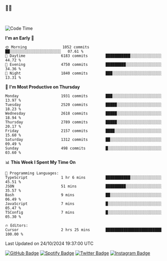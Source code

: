 ### 🤙🍺

<!-- <a href="https://github-readme-stats.vercel.app/api?username=hzak2xx&count_private=true&show_icons=true&theme=dracula">
  <img align="center" src="https://github-readme-stats.vercel.app/api?username=hzak2xx&count_private=true&show_icons=true&theme=dracula" />
</a>
</br> -->
</br>

<!--START_SECTION:waka-->
![Code Time](http://img.shields.io/badge/Code%20Time-3%2C624%20hrs%2013%20mins-blue)

**I'm an Early 🐤** 

```text
🌞 Morning                1052 commits        ██░░░░░░░░░░░░░░░░░░░░░░░   07.61 % 
🌆 Daytime                6183 commits        ███████████░░░░░░░░░░░░░░   44.72 % 
🌃 Evening                4750 commits        █████████░░░░░░░░░░░░░░░░   34.36 % 
🌙 Night                  1840 commits        ███░░░░░░░░░░░░░░░░░░░░░░   13.31 % 
```
📅 **I'm Most Productive on Thursday** 

```text
Monday                   1931 commits        ███░░░░░░░░░░░░░░░░░░░░░░   13.97 % 
Tuesday                  2520 commits        █████░░░░░░░░░░░░░░░░░░░░   18.23 % 
Wednesday                2618 commits        █████░░░░░░░░░░░░░░░░░░░░   18.94 % 
Thursday                 2789 commits        █████░░░░░░░░░░░░░░░░░░░░   20.17 % 
Friday                   2157 commits        ████░░░░░░░░░░░░░░░░░░░░░   15.60 % 
Saturday                 1312 commits        ██░░░░░░░░░░░░░░░░░░░░░░░   09.49 % 
Sunday                   498 commits         █░░░░░░░░░░░░░░░░░░░░░░░░   03.60 % 
```


📊 **This Week I Spent My Time On** 

```text
💬 Programming Languages: 
TypeScript               1 hr 6 mins         ███████████░░░░░░░░░░░░░░   45.51 % 
JSON                     51 mins             █████████░░░░░░░░░░░░░░░░   35.57 % 
Bash                     9 mins              ██░░░░░░░░░░░░░░░░░░░░░░░   06.49 % 
JavaScript               7 mins              █░░░░░░░░░░░░░░░░░░░░░░░░   05.47 % 
TSConfig                 7 mins              █░░░░░░░░░░░░░░░░░░░░░░░░   05.30 % 

🔥 Editors: 
Cursor                   2 hrs 25 mins       █████████████████████████   100.00 % 
```


 Last Updated on 24/10/2024 19:37:00 UTC
<!--END_SECTION:waka-->

[![GitHub Badge](https://img.shields.io/badge/GitHub-100000?style=for-the-badge&logo=github&logoColor=white)](https://github.com/hzak2xx)
[![Spotify Badge](https://img.shields.io/badge/Spotify-1ED760?&style=for-the-badge&logo=spotify&logoColor=white)](https://open.spotify.com/user/uf90s6sbbh75a1mt44clkhkvf)
[![Twitter Badge](https://img.shields.io/badge/Twitter-1DA1F2?style=for-the-badge&logo=twitter&logoColor=white)](https://twitter.com/hzak2xx)
[![Instagram Badge](https://img.shields.io/badge/Instagram-E4405F?style=for-the-badge&logo=instagram&logoColor=white)](https://www.instagram.com/hzak2xx/)
